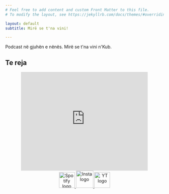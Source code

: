 ```yaml
---
# Feel free to add content and custom Front Matter to this file.
# To modify the layout, see https://jekyllrb.com/docs/themes/#overriding-theme-defaults

layout: default
subtitle: Mirë se t'na vini!

---
```


Podcast në gjuhën e nënës. Mirë se t'na vini n'Kub. 
## Te reja

<center>

<iframe width="80%" height="315" src="https://www.youtube.com/embed/OQGlmLhAoVE" title="YouTube video player" frameborder="0" allow="accelerometer; autoplay; clipboard-write; encrypted-media; gyroscope; picture-in-picture; web-share" allowfullscreen></iframe>
</center>


<center>
<div>
    <a href="https://open.spotify.com/embed/episode/5VdNFXwIC7sL7hGNz4TFPn/video?utm_source=generator"  target="_blank" > <img alt="Spotify logo" src="{{ site.baseurl }}/assets/img/spotifyweb.png" height="50"> </a>
    <a href= "https://www.instagram.com/nkub.podcast/" target="_blank"> <img alt="Insta logo" src="{{ site.baseurl }}/assets/img/instaweb.png" height="55"> </a>
    <a href="https://www.youtube.com/watch?v=OQGlmLhAoVE&t=2s"  target="_blank" > <img alt="YT logo" src="{{ site.baseurl }}/assets/img/ytweb.png" height="50">  </a>


</div>
</center>